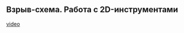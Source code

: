 ## Взрыв-схема. Работа с 2D-инструментами

[video](https://player.softculture.cc/embed/online/DIK/DIK_1.1.11_L5-18_Layout._2D_Elements)